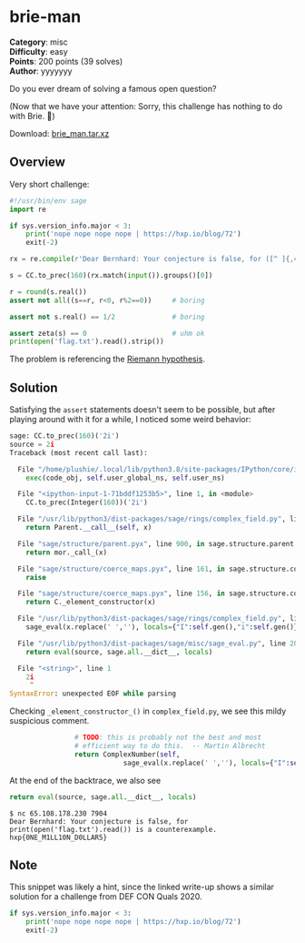 # brie-man

**Category**: misc \
**Difficulty**: easy \
**Points**: 200 points (39 solves) \
**Author**: yyyyyyy

Do you ever dream of solving a famous open question?

(Now that we have your attention: Sorry, this challenge has nothing to do with Brie. 🧀)

Download: [brie_man.tar.xz](brie_man.tar.xz)

## Overview

Very short challenge:

```python
#!/usr/bin/env sage
import re

if sys.version_info.major < 3:
    print('nope nope nope nope | https://hxp.io/blog/72')
    exit(-2)

rx = re.compile(r'Dear Bernhard: Your conjecture is false, for ([^ ]{,40}) is a counterexample\.')

s = CC.to_prec(160)(rx.match(input()).groups()[0])

r = round(s.real())
assert not all((s==r, r<0, r%2==0))     # boring

assert not s.real() == 1/2              # boring

assert zeta(s) == 0                     # uhm ok
print(open('flag.txt').read().strip())
```

The problem is referencing the
[Riemann hypothesis](https://en.wikipedia.org/wiki/Riemann_hypothesis).

## Solution

Satisfying the `assert` statements doesn't seem to be possible, but after
playing around with it for a while, I noticed some weird behavior:

```python
sage: CC.to_prec(160)('2i')
source = 2i
Traceback (most recent call last):

  File "/home/plushie/.local/lib/python3.8/site-packages/IPython/core/interactiveshell.py", line 3437, in run_code
    exec(code_obj, self.user_global_ns, self.user_ns)

  File "<ipython-input-1-71bddf1253b5>", line 1, in <module>
    CC.to_prec(Integer(160))('2i')

  File "/usr/lib/python3/dist-packages/sage/rings/complex_field.py", line 387, in __call__
    return Parent.__call__(self, x)

  File "sage/structure/parent.pyx", line 900, in sage.structure.parent.Parent.__call__ (build/cythonized/sage/structure/parent.c:9218)
    return mor._call_(x)

  File "sage/structure/coerce_maps.pyx", line 161, in sage.structure.coerce_maps.DefaultConvertMap_unique._call_ (build/cythonized/sage/structure/coerce_maps.c:4556)
    raise

  File "sage/structure/coerce_maps.pyx", line 156, in sage.structure.coerce_maps.DefaultConvertMap_unique._call_ (build/cythonized/sage/structure/coerce_maps.c:4448)
    return C._element_constructor(x)

  File "/usr/lib/python3/dist-packages/sage/rings/complex_field.py", line 413, in _element_constructor_
    sage_eval(x.replace(' ',''), locals={"I":self.gen(),"i":self.gen()}))

  File "/usr/lib/python3/dist-packages/sage/misc/sage_eval.py", line 202, in sage_eval
    return eval(source, sage.all.__dict__, locals)

  File "<string>", line 1
    2i
     ^
SyntaxError: unexpected EOF while parsing
```

Checking `_element_constructor_()` in `complex_field.py`, we see this mildy
suspicious comment.

```python
                # TODO: this is probably not the best and most
                # efficient way to do this.  -- Martin Albrecht
                return ComplexNumber(self,
                            sage_eval(x.replace(' ',''), locals={"I":self.gen(),"i":self.gen()}))
```

At the end of the backtrace, we also see

```python
return eval(source, sage.all.__dict__, locals)
```

```
$ nc 65.108.178.230 7904
Dear Bernhard: Your conjecture is false, for print(open('flag.txt').read()) is a counterexample.
hxp{0NE_M1LL10N_D0LLAR5}
```

## Note

This snippet was likely a hint, since the linked write-up shows a similar
solution for a challenge from DEF CON Quals 2020.

```python
if sys.version_info.major < 3:
    print('nope nope nope nope | https://hxp.io/blog/72')
    exit(-2)
```
